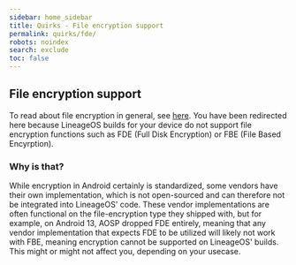 ```yaml
---
sidebar: home_sidebar
title: Quirks - File encryption support
permalink: quirks/fde/
robots: noindex
search: exclude
toc: false
---
```


## File encryption support

To read about file encryption in general, see [here](https://source.android.com/docs/security/features/encryption/).
You have been redirected here because LineageOS builds for your device do not support file encryption functions such as FDE (Full Disk Encryption) or FBE (File Based Encyrption).

### Why is that?

While encryption in Android certainly is standardized, some vendors have their own implementation, which is not open-sourced and can therefore not be integrated into LineageOS' code.
These vendor implementations are often functional on the file-encryption type they shipped with, but for example, on Android 13, AOSP dropped FDE entirely, meaning that any vendor implementation that expects FDE to be utilized will likely not work with FBE, meaning encryption cannot be supported on LineageOS' builds.
This might or might not affect you, depending on your usecase.

